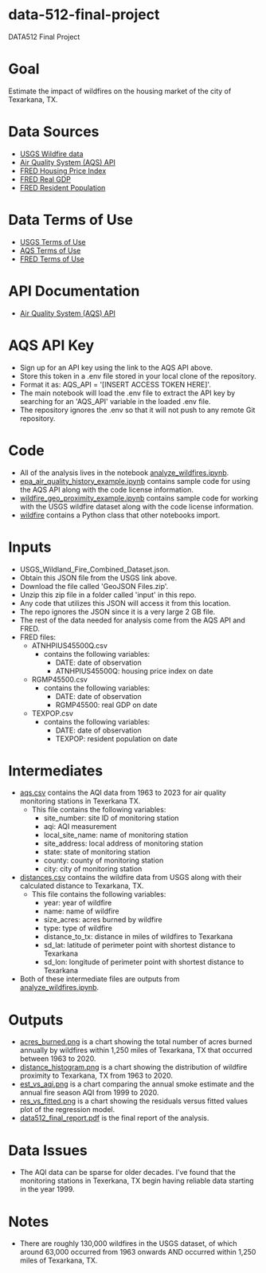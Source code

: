 # data-512-final-project
DATA512 Final Project

# Goal
Estimate the impact of wildfires on the housing market of the city of Texarkana, TX.

# Data Sources
- [USGS Wildfire data](https://www.sciencebase.gov/catalog/item/61aa537dd34eb622f699df81)
- [Air Quality System (AQS) API](https://aqs.epa.gov/aqsweb/documents/data_api.html)
- [FRED Housing Price Index](https://fred.stlouisfed.org/series/ATNHPIUS45500Q)
- [FRED Real GDP](https://fred.stlouisfed.org/series/RGMP45500)
- [FRED Resident Population](https://fred.stlouisfed.org/series/TEXPOP)

# Data Terms of Use
- [USGS Terms of Use](https://www.usgs.gov/faqs/what-are-terms-uselicensing-map-services-and-data-national-map)
- [AQS Terms of Use](https://aqs.epa.gov/aqsweb/documents/data_api.html#signup)
- [FRED Terms of Use](https://fred.stlouisfed.org/legal/#full-fred-terms)

# API Documentation
- [Air Quality System (AQS) API](https://aqs.epa.gov/aqsweb/documents/data_api.html)

# AQS API Key
- Sign up for an API key using the link to the AQS API above.
- Store this token in a .env file stored in your local clone of the repository.
- Format it as: AQS_API = '[INSERT ACCESS TOKEN HERE]'.
- The main notebook will load the .env file to extract the API key by searching for an 'AQS_API' variable in the loaded .env file.
- The repository ignores the .env so that it will not push to any remote Git repository.

# Code
- All of the analysis lives in the notebook [analyze_wildfires.ipynb](https://github.com/jmic94/data-512-final-project/blob/main/code/analyse_wildfires.ipynb).
- [epa_air_quality_history_example.ipynb](https://github.com/jmic94/data-512-final-project/blob/main/code/epa_air_quality_history_example.ipynb) contains sample code for using the AQS API along with the code license information.
- [wildfire_geo_proximity_example.ipynb](https://github.com/jmic94/data-512-final-project/blob/main/code/wildfire_geo_proximity_example.ipynb) contains sample code for working with the USGS wildfire dataset along with the code license information.
- [wildfire](https://github.com/jmic94/data-512-final-project/tree/main/code/wildfire) contains a Python class that other notebooks import.

# Inputs
- USGS_Wildland_Fire_Combined_Dataset.json.
- Obtain this JSON file from the USGS link above.
- Download the file called 'GeoJSON Files.zip'.
- Unzip this zip file in a folder called 'input' in this repo.
- Any code that utilizes this JSON will access it from this location.
- The repo ignores the JSON since it is a very large 2 GB file.
- The rest of the data needed for analysis come from the AQS API and FRED.
- FRED files:
    - ATNHPIUS45500Q.csv
        - contains the following variables:
            - DATE: date of observation
            - ATNHPIUS45500Q: housing price index on date
    - RGMP45500.csv
        - contains the following variables:
            - DATE: date of observation
            - RGMP45500: real GDP on date
    - TEXPOP.csv
        - contains the following variables:
            - DATE: date of observation
            - TEXPOP: resident population on date

# Intermediates
- [aqs.csv](https://github.com/jmic94/data-512-final-project/blob/main/intermediate/aqs_data.csv) contains the AQI data from 1963 to 2023 for air quality monitoring stations in Texerkana TX.
    - This file contains the following variables:
        - site_number: site ID of monitoring station
        - aqi: AQI measurement
        - local_site_name: name of monitoring station
        - site_address: local address of monitoring station
        - state: state of monitoring station
        - county: county of monitoring station
        - city: city of monitoring station
- [distances.csv](https://github.com/jmic94/data-512-final-project/blob/main/intermediate/distances.csv) contains the wildfire data from USGS along with their calculated distance to Texarkana, TX.
    - This file contains the following variables:
        - year: year of wildfire
        - name: name of wildfire
        - size_acres: acres burned by wildfire
        - type: type of wildfire
        - distance_to_tx: distance in miles of wildfires to Texarkana
        - sd_lat: latitude of perimeter point with shortest distance to Texarkana
        - sd_lon: longitude of perimeter point with shortest distance to Texarkana
- Both of these intermediate files are outputs from [analyze_wildfires.ipynb](https://github.com/jmic94/data-512-final-project/blob/main/code/analyse_wildfires.ipynb).

# Outputs
- [acres_burned.png](https://github.com/jmic94/data-512-final-project/blob/main/output/acres_burned.png) is a chart showing the total number of acres burned annually by wildfires within 1,250 miles of Texarkana, TX that occurred between 1963 to 2020.
- [distance_histogram.png](https://github.com/jmic94/data-512-final-project/blob/main/output/distance_histogram.png) is a chart showing the distribution of wildfire proximity to Texarkana, TX from 1963 to 2020.
- [est_vs_aqi.png](https://github.com/jmic94/data-512-final-project/blob/main/output/est_vs_aqi.png) is a chart comparing the annual smoke estimate and the annual fire season AQI from 1999 to 2020.
- [res_vs_fitted.png](https://github.com/jmic94/data-512-final-project/blob/main/output/res_vs_fitted.png) is a chart showing the residuals versus fitted values plot of the regression model.
- [data512_final_report.pdf](https://github.com/jmic94/data-512-final-project/blob/main/data512_final_report.pdf) is the final report of the analysis.

# Data Issues
- The AQI data can be sparse for older decades. I've found that the monitoring stations in Texerkana, TX begin having reliable data starting in the year 1999.

# Notes
- There are roughly 130,000 wildfires in the USGS dataset, of which around 63,000 occurred from 1963 onwards AND occurred within 1,250 miles of Texarkana, TX.
